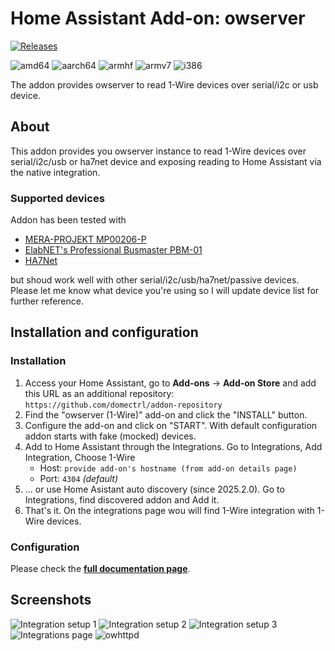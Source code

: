 # Home Assistant Add-on: owserver

[![Releases][version]][releases]

![amd64][amd64-shield]
![aarch64][aarch64-shield]
![armhf][armhf-shield]
![armv7][armv7-shield]
![i386][i386-shield]

The addon provides owserver to read 1-Wire devices over serial/i2c or usb device.


## About

This addon provides you owserver instance to read 1-Wire devices over serial/i2c/usb or ha7net device and exposing reading to Home Assistant via the native integration.

### Supported devices
Addon has been tested with
- [MERA-PROJEKT MP00206-P](http://www.meraprojekt.com.pl/mp00206-p.html)
- [ElabNET's Professional Busmaster PBM-01](https://shop.elabnet.de/en/1-wire/series/h/1-wire-professional-bus-master-pbm01-usb_812_2073)
- [HA7Net](https://www.embeddeddatasystems.com/HA7Net--Ethernet-1-Wire-Host-Adapter_p_22.html) 

but shoud work well with other serial/i2c/usb/ha7net/passive devices. Please let me know what device you're using so I will update device list for further reference.

## Installation and configuration

### Installation

1. Access your Home Assistant, go to **Add-ons** -> **Add-on Store** and add this URL as an additional repository: 
`https://github.com/domectrl/addon-repository`
1. Find the "owserver (1-Wire)" add-on and click the "INSTALL" button.
1. Configure the add-on and click on "START". With default configuration addon starts with fake (mocked) devices.
1. Add to Home Assistant through the Integrations. Go to Integrations, Add Integration, Choose 1-Wire
    - Host: `provide add-on's hostname (from add-on details page)`
    - Port: `4304` _(default)_
1. ... or use Home Asistant auto discovery (since 2025.2.0). Go to Integrations, find discovered addon and Add it.
1. That's it. On the integrations page wou will find 1-Wire integration with 1-Wire devices.

### Configuration
Please check the **[full documentation page](https://github.com/domectrl/hassio-owserver/blob/master/DOCS.md)**.

## Screenshots

![Integration setup 1](https://github.com/domectrl/hassio-owserver/raw/master/images/screenshot_setup1.png)
![Integration setup 2](https://github.com/domectrl/hassio-owserver/raw/master/images/screenshot_setup2.png)
![Integration setup 3](https://github.com/domectrl/hassio-owserver/raw/master/images/screenshot_setup3.jpg)
![Integrations page](https://github.com/domectrl/hassio-owserver/raw/master/images/screenshot_integrations.jpg)
![owhttpd](https://github.com/domectrl/hassio-owserver/raw/master/images/screenshot_owhttpd.jpg)

[version]: https://img.shields.io/badge/version-v0.7.3-blue.svg
[releases]: https://github.com/domectrl/hassio-owserver/releases
[addons-repository]: https://github.com/domectrl/addon-repository
[addons-repository-beta]: https://github.com/domectrl/addon-repository-beta
[addons-repository-edge]: https://github.com/domectrl/addon-repository-edge

[amd64-shield]: https://img.shields.io/badge/amd64-yes-green.svg
[aarch64-shield]: https://img.shields.io/badge/aarch64-yes-green.svg
[armhf-shield]: https://img.shields.io/badge/armhf-yes-green.svg
[armv7-shield]: https://img.shields.io/badge/armv7-yes-green.svg
[i386-shield]: https://img.shields.io/badge/i386-no-red.svg